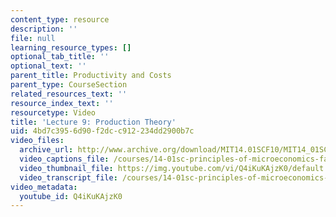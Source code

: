 ```yaml
---
content_type: resource
description: ''
file: null
learning_resource_types: []
optional_tab_title: ''
optional_text: ''
parent_title: Productivity and Costs
parent_type: CourseSection
related_resources_text: ''
resource_index_text: ''
resourcetype: Video
title: 'Lecture 9: Production Theory'
uid: 4bd7c395-6d90-f2dc-c912-234dd2900b7c
video_files:
  archive_url: http://www.archive.org/download/MIT14.01SCF10/MIT14_01SCF10_lec09_300k.mp4
  video_captions_file: /courses/14-01sc-principles-of-microeconomics-fall-2011/cb0dc50f17ff5ff6a30d460997ad1fa6_Q4iKuKAjzK0.vtt
  video_thumbnail_file: https://img.youtube.com/vi/Q4iKuKAjzK0/default.jpg
  video_transcript_file: /courses/14-01sc-principles-of-microeconomics-fall-2011/22a421c048d22a223171827046852f92_Q4iKuKAjzK0.pdf
video_metadata:
  youtube_id: Q4iKuKAjzK0
---
```

